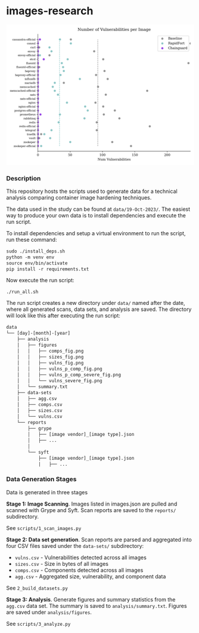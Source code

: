 # images-research


![Drag Racing](data/19-Oct-2023/analysis/figures/vulns_fig.png)

### Description

This repository hosts the scripts used to generate data for a technical analysis comparing container image hardening techniques.

The data used in the study can be found at `data/19-Oct-2023/`. The easiest way to produce your own data is to install dependencies and execute the run script.

To install dependencies and setup a virtual environment to run the script, run these command:
```
sudo ./install_deps.sh
python -m venv env
source env/bin/activate
pip install -r requirements.txt
```

Now execute the run script:
```
./run_all.sh
```
The run script creates a new directory under `data/` named after the date, where all generated scans, data sets, and analysis are saved. The directory will look like this after executing the run script:

```
data
└── [day]-[month]-[year]
    ├── analysis
    │   ├── figures
    │   │   ├── comps_fig.png
    │   │   ├── sizes_fig.png
    │   │   ├── vulns_fig.png
    │   │   ├── vulns_p_comp_fig.png
    │   │   ├── vulns_p_comp_severe_fig.png
    │   │   └── vulns_severe_fig.png
    │   └── summary.txt
    ├── data-sets
    │   ├── agg.csv
    │   ├── comps.csv
    │   ├── sizes.csv
    │   └── vulns.csv
    └── reports
        ├── grype
        │   ├── [image vendor]_[image type].json
        │   ├── ...
        │
        └── syft
            ├── [image vendor]_[image type].json
            |   ├── ...
```     

### Data Generation Stages
Data is generated in three stages

**Stage 1: Image Scanning**. Images listed in images.json are pulled and scanned with Grype and Syft. Scan reports are saved to the `reports/` subdirectory.

See `scripts/1_scan_images.py`

**Stage 2: Data set generation**. Scan reports are parsed and aggregated into four CSV files saved under the `data-sets/` subdirectory:
- `vulns.csv` - Vulnerabilities detected across all images
- `sizes.csv` - Size in bytes of all images
- `comps.csv` - Components detected across all images
- `agg.csv`   - Aggregated size, vulnerability, and component data

See `2_build_datasets.py`

**Stage 3: Analysis**. Generate figures and summary statistics from the `agg.csv` data set. The summary is saved to `analysis/summary.txt`. Figures are saved under `analysis/figures`.

See `scripts/3_analyze.py`